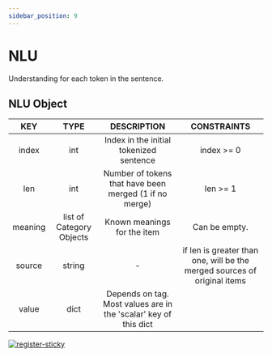 ```yaml
---
sidebar_position: 9
---
```


# NLU

Understanding for each token in the sentence.

## NLU Object

|   KEY   |           TYPE           |                            DESCRIPTION                           |                                CONSTRAINTS                               |
|:-------:|:------------------------:|:----------------------------------------------------------------:|:------------------------------------------------------------------------:|
| index   | int                      | Index in the initial tokenized sentence                          | index >= 0                                                               |
| len     | int                      | Number of tokens that have been merged (1 if no merge)           | len >= 1                                                                 |
| meaning | list of Category Objects | Known meanings for the item                                      | Can be empty.                                                            |
| source  | string                   | -                                                                | if len is greater than one, will be the merged sources of original items |
| value   | dict                     | Depends on tag. Most values are in the 'scalar' key of this dict |                                                                          |

[![register-sticky](/img/register-sticky.png)](https://app.lettria.com/signup)